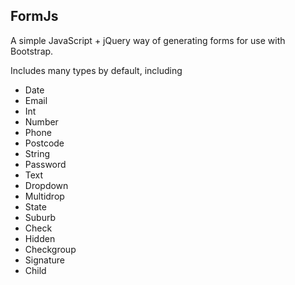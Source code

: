 FormJs
------

A simple JavaScript + jQuery way of generating forms for use with Bootstrap.

Includes many types by default, including
* Date
* Email
* Int
* Number
* Phone
* Postcode
* String
* Password
* Text
* Dropdown
* Multidrop
* State
* Suburb
* Check
* Hidden
* Checkgroup
* Signature
* Child